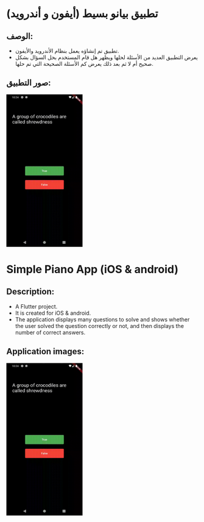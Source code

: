# تطبيق بيانو بسيط (أيفون و أندرويد)

## الوصف:

- تطبيق تم إنشاؤه يعمل بنظام الأندرويد والأيفون.
- يعرض التطبيق العديد من الأسئلة لحلها ويظهر هل قام المستخدم بحل السؤال بشكل صحيح أم لا ثم بعد ذلك يعرض كم الأسئلة الصحيحة التي تم حلها.

## صور التطبيق:

<img src="q.gif" width="200" height="400">

# Simple Piano App (iOS & android)

## Description:

- A Flutter project.
- It is created for iOS & android.
- The application displays many questions to solve and shows whether the user solved the question correctly or not, and then displays the number of correct answers.

## Application images:

<img src="q.gif" width="200" height="400">
